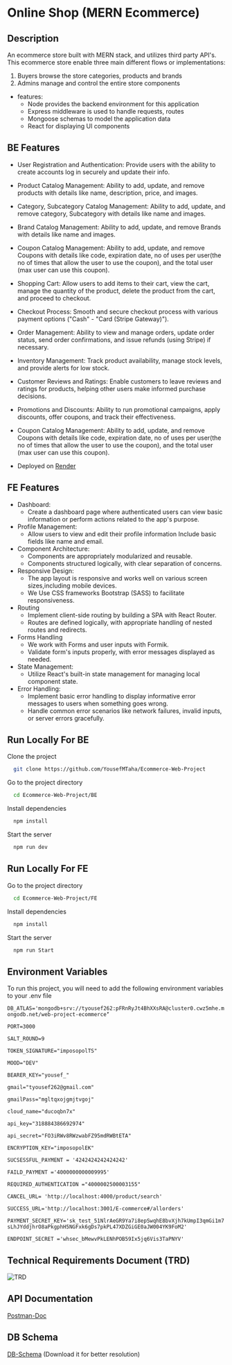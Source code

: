 #  Online Shop (MERN Ecommerce)

## Description

An ecommerce store built with MERN stack, and utilizes third party API's. This ecommerce store enable three main different flows or implementations:

1. Buyers browse the store categories, products and brands
2. Admins manage and control the entire store components 

* features:
  * Node provides the backend environment for this application
  * Express middleware is used to handle requests, routes
  * Mongoose schemas to model the application data
  * React for displaying UI components


## BE Features

- User Registration and Authentication: Provide users with the ability to create accounts log in securely and update their info.
- Product Catalog Management: Ability to add, update, and remove products with details like name, description, price, and images.
- Category, Subcategory Catalog Management: Ability to add, update, and remove category, Subcategory with details like name and images.
- Brand Catalog Management: Ability to add, update, and remove Brands with details like name and images.
- Coupon Catalog Management: Ability to add, update, and remove Coupons with details like code, expiration date, no of uses per user(the no of times that allow the user to use the coupon), and the total user (max user can use this coupon).
- Shopping Cart: Allow users to add items to their cart, view the cart, manage the quantity of the product, delete the product from the cart, and proceed to checkout.
- Checkout Process: Smooth and secure checkout process with various payment options ("Cash" - "Card (Stripe Gateway)").
- Order Management: Ability to view and manage orders, update order status, send order confirmations, and issue refunds (using Stripe) if necessary.
- Inventory Management: Track product availability, manage stock levels, and provide alerts for low stock.
- Customer Reviews and Ratings: Enable customers to leave reviews and ratings for products, helping other users make informed purchase decisions.
- Promotions and Discounts: Ability to run promotional campaigns, apply discounts, offer coupons, and track their effectiveness.
- Coupon Catalog Management: Ability to add, update, and remove Coupons with details like code, expiration date, no of uses per user(the no of times that allow the user to use the coupon), and the total user (max user can use this coupon).

- Deployed on [Render](https://ecommerce-web-project-2.onrender.com)
  
## FE Features

- Dashboard:
  * Create a dashboard page where authenticated users can view basic information or perform actions related to the app's purpose.
- Profile Management:
  * Allow users to view and edit their profile information Include basic fields like name and email.
-  Component Architecture:
    * Components are appropriately modularized and reusable.
    * Components structured logically, with clear separation of concerns.
- Responsive Design:
    * The app layout is responsive and works well on various screen sizes,including mobile devices.
    * We Use CSS frameworks Bootstrap (SASS) to facilitate responsiveness.
- Routing
    * Implement client-side routing by building a SPA with React Router.
    * Routes are defined logically, with appropriate handling of nested routes and redirects.
- Forms Handling
  * We work with Forms and user inputs with Formik.
  * Validate form's inputs properly, with error messages displayed as needed.
- State Management:
  * Utilize React's built-in state management for managing local component state.
- Error Handling:
  * Implement basic error handling to display informative error messages to users when something goes wrong.
  * Handle common error scenarios like network failures, invalid inputs, or server errors gracefully.





## Run Locally For BE

Clone the project

```bash
  git clone https://github.com/YousefMTaha/Ecommerce-Web-Project
```

Go to the project directory

```bash
  cd Ecommerce-Web-Project/BE
```

Install dependencies

```bash
  npm install
```

Start the server

```bash
  npm run dev
```


## Run Locally For FE


Go to the project directory

```bash
  cd Ecommerce-Web-Project/FE
```

Install dependencies

```bash
  npm install
```

Start the server

```bash
  npm run Start
```


## Environment Variables

To run this project, you will need to add the following environment variables to your .env file

`DB_ATLAS='mongodb+srv://tyousef262:pFRnRyJt4BhXXsRA@cluster0.cwz5mhe.mongodb.net/web-project-ecommerce'ّ`

`PORT=3000`

`SALT_ROUND=9`

`TOKEN_SIGNATURE="imposopolTS"`

`MOOD="DEV"`

`BEARER_KEY="yousef_"`

`gmail="tyousef262@gmail.com"`

`gmailPass="mgltqxojgmjtvgoj"`

`cloud_name="ducoqbn7x"`

`api_key="318884386692974"`

`api_secret="FO3iRWv8RWzwabFZ95mdRWBtETA"`

`ENCRYPTION_KEY="imposopolEK"`

`SUCSESSFUL_PAYMENT = '4242424242424242'`

`FAILD_PAYMENT ='4000000000009995'`

`REQUIRED_AUTHENTICATION ="4000002500003155"`

`CANCEL_URL= 'http://localhost:4000/product/search'`

`SUCCESS_URL='http://localhost:3001/E-commerce#/allorders'`

`PAYMENT_SECRET_KEY='sk_test_51NlrAeGR9Ya7i8epSwqhE8bvXjh7kUmpI3qmGi1m7sLhJYddjhrO8aPkgphH5NGFxk6gDs7pkPL47XDZGiGE0aJW004YK9FoM2'`

`ENDPOINT_SECRET ='whsec_bMewvPkLENhPOB59Ix5jq6Vis3TaPNYV'`

## Technical Requirements Document (TRD)
![TRD](https://cdn.discordapp.com/attachments/1166867937186037834/1239249206107963442/Technical_Requirements.jpg?ex=66423c42&is=6640eac2&hm=89db8f14de6d094ec5c24ce9995f2432064c9cff3fa900a7bc3a81db87f54402&)



## API Documentation

[Postman-Doc](https://documenter.getpostman.com/view/25674968/2sA3JM8hCV)


## DB Schema

[DB-Schema](https://drive.google.com/file/d/11ZOzy5yzcDbpqIv3HzjLu3N8TzRDy5nb/view?usp=sharing) (Download it for better resolution)


